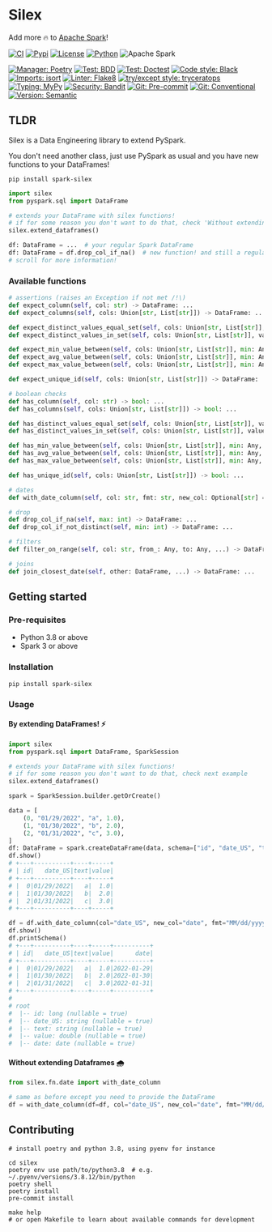 # Silex

Add more 🔥 to [Apache Spark](https://spark.apache.org/)!

[![CI](https://img.shields.io/github/workflow/status/rickci/silex/CI?style=flat-square)](https://github.com/RickCi/silex/actions)
[![Pypi](https://img.shields.io/pypi/v/spark-silex?style=flat-square)](https://pypi.org/project/spark-silex/)
[![License](https://img.shields.io/github/license/RickCi/silex?style=flat-square)](https://github.com/RickCi/silex/blob/main/LICENSE)
[![Python](https://img.shields.io/badge/Python_3.8|3.9|3.10-Python?style=flat-square&logo=Python)](https://www.python.org/downloads/release/python-380/)
![Apache Spark](https://img.shields.io/static/v1?style=flat-square&message=Apache+Spark+%20+3&color=E25A1C&logo=Apache+Spark&logoColor=FFFFFF&label=)

[![Manager: Poetry](https://img.shields.io/badge/Manager-Poetry-blue?style=flat-square)](https://python-poetry.org/)
[![Test: BDD](https://img.shields.io/badge/Test-BDD-critical?style=flat-square)](https://github.com/behave/behave)
[![Test: Doctest](https://img.shields.io/badge/Test-Doctest-success?style=flat-square)](https://docs.python.org/3/library/doctest.html)
[![Code style: Black](https://img.shields.io/badge/Codestyle-Black-black?style=flat-square)](https://github.com/psf/black)
[![Imports: isort](https://img.shields.io/badge/%20imports-isort-%231674b1?style=flat-square&labelColor=ef8336)](https://pycqa.github.io/isort/)
[![Linter: Flake8](https://img.shields.io/badge/Linter-Flake8-black?style=flat-square)](https://github.com/PyCQA/flake8)
[![try/except style: tryceratops](https://img.shields.io/badge/try%2Fexcept%20style-tryceratops%20%F0%9F%A6%96%E2%9C%A8-black?style=flat-square)](https://github.com/guilatrova/tryceratops)
[![Typing: MyPy](https://img.shields.io/badge/Typing-MyPy-blue?style=flat-square)](https://github.com/python/mypy)
[![Security: Bandit](https://img.shields.io/badge/Security-Bandit-critical?style=flat-square)](https://github.com/PyCQA/bandit)
[![Git: Pre-commit](https://img.shields.io/badge/pre--commit-enabled-brightgreen?logo=pre-commit&style=flat-square&logoColor=white)](https://pre-commit.com/)
[![Git: Conventional](https://img.shields.io/badge/Git-conventional-ff69b4?style=flat-square)](https://www.conventionalcommits.org)
[![Version: Semantic](https://img.shields.io/badge/Version-Semantic-black?style=flat-square)](https://semver.org/)

## TLDR

Silex is a Data Engineering library to extend PySpark.

You don't need another class, just use PySpark as usual and you have new functions to your DataFrames!

```shell
pip install spark-silex
```

```python
import silex
from pyspark.sql import DataFrame

# extends your DataFrame with silex functions!
# if for some reason you don't want to do that, check 'Without extending Dataframes' README section below
silex.extend_dataframes()

df: DataFrame = ...  # your regular Spark DataFrame
df: DataFrame = df.drop_col_if_na()  # new function! and still a regular Spark Dataframe!
# scroll for more information!
```

### Available functions

```python
# assertions (raises an Exception if not met /!\)
def expect_column(self, col: str) -> DataFrame: ...
def expect_columns(self, cols: Union[str, List[str]]) -> DataFrame: ...

def expect_distinct_values_equal_set(self, cols: Union[str, List[str]], values: Collection[Any]) -> DataFrame: ...
def expect_distinct_values_in_set(self, cols: Union[str, List[str]], values: Collection[Any]) -> DataFrame: ...

def expect_min_value_between(self, cols: Union[str, List[str]], min: Any, max: Any) -> DataFrame: ...
def expect_avg_value_between(self, cols: Union[str, List[str]], min: Any, max: Any) -> DataFrame: ...
def expect_max_value_between(self, cols: Union[str, List[str]], min: Any, max: Any) -> DataFrame: ...

def expect_unique_id(self, cols: Union[str, List[str]]) -> DataFrame: ...

# boolean checks
def has_column(self, col: str) -> bool: ...
def has_columns(self, cols: Union[str, List[str]]) -> bool: ...

def has_distinct_values_equal_set(self, cols: Union[str, List[str]], values: Collection[Any]) -> bool: ...
def has_distinct_values_in_set(self, cols: Union[str, List[str]], values: Collection[Any]) -> bool: ...

def has_min_value_between(self, cols: Union[str, List[str]], min: Any, max: Any) -> bool: ...
def has_avg_value_between(self, cols: Union[str, List[str]], min: Any, max: Any) -> bool: ...
def has_max_value_between(self, cols: Union[str, List[str]], min: Any, max: Any) -> bool: ...

def has_unique_id(self, cols: Union[str, List[str]]) -> bool: ...

# dates
def with_date_column(self, col: str, fmt: str, new_col: Optional[str] = None) -> DataFrame: ...

# drop
def drop_col_if_na(self, max: int) -> DataFrame: ...
def drop_col_if_not_distinct(self, min: int) -> DataFrame: ...

# filters
def filter_on_range(self, col: str, from_: Any, to: Any, ...) -> DataFrame: ...

# joins
def join_closest_date(self, other: DataFrame, ...) -> DataFrame: ...
```

## Getting started

### Pre-requisites

- Python 3.8 or above
- Spark 3 or above

### Installation

```shell
pip install spark-silex
```

### Usage

#### By extending DataFrames! ⚡

```python
import silex
from pyspark.sql import DataFrame, SparkSession

# extends your DataFrame with silex functions!
# if for some reason you don't want to do that, check next example
silex.extend_dataframes()

spark = SparkSession.builder.getOrCreate()

data = [
    (0, "01/29/2022", "a", 1.0),
    (1, "01/30/2022", "b", 2.0),
    (2, "01/31/2022", "c", 3.0),
]
df: DataFrame = spark.createDataFrame(data, schema=["id", "date_US", "text", "value"])
df.show()
# +---+----------+----+-----+
# | id|   date_US|text|value|
# +---+----------+----+-----+
# |  0|01/29/2022|   a|  1.0|
# |  1|01/30/2022|   b|  2.0|
# |  2|01/31/2022|   c|  3.0|
# +---+----------+----+-----+

df = df.with_date_column(col="date_US", new_col="date", fmt="MM/dd/yyyy")
df.show()
df.printSchema()
# +---+----------+----+-----+----------+
# | id|   date_US|text|value|      date|
# +---+----------+----+-----+----------+
# |  0|01/29/2022|   a|  1.0|2022-01-29|
# |  1|01/30/2022|   b|  2.0|2022-01-30|
# |  2|01/31/2022|   c|  3.0|2022-01-31|
# +---+----------+----+-----+----------+
#
# root
#  |-- id: long (nullable = true)
#  |-- date_US: string (nullable = true)
#  |-- text: string (nullable = true)
#  |-- value: double (nullable = true)
#  |-- date: date (nullable = true)

```

#### Without extending Dataframes 🌧️

```python
from silex.fn.date import with_date_column

# same as before except you need to provide the DataFrame
df = with_date_column(df=df, col="date_US", new_col="date", fmt="MM/dd/yyyy")
```

## Contributing

```shell
# install poetry and python 3.8, using pyenv for instance

cd silex
poetry env use path/to/python3.8  # e.g. ~/.pyenv/versions/3.8.12/bin/python
poetry shell
poetry install
pre-commit install

make help
# or open Makefile to learn about available commands for development
```
